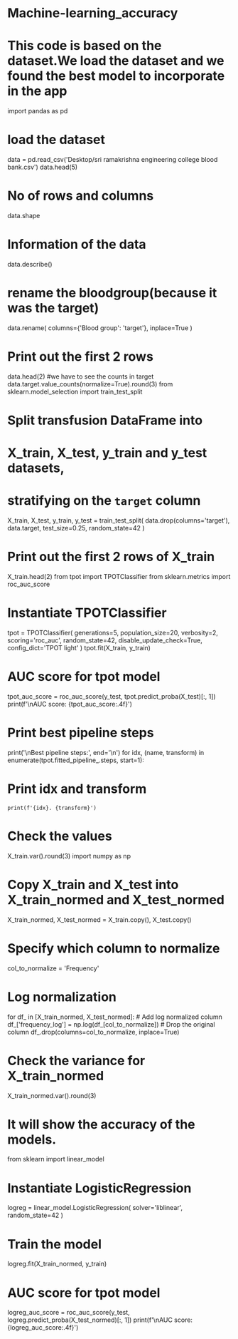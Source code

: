 # Machine-learning_accuracy
# This code is based on the dataset.We load the dataset and we found the best model to incorporate in the app

import pandas as pd
# load the dataset
data = pd.read_csv('Desktop/sri ramakrishna engineering college blood bank.csv')
data.head(5)

# No of rows and columns
data.shape
# Information of the data
data.describe()
# rename the bloodgroup(because it was the target)
data.rename(
    columns={'Blood group': 'target'},
    inplace=True
)
# Print out the first 2 rows
data.head(2)
#we have to see the counts in target
data.target.value_counts(normalize=True).round(3)
from sklearn.model_selection import train_test_split

# Split transfusion DataFrame into
# X_train, X_test, y_train and y_test datasets,
# stratifying on the `target` column
X_train, X_test, y_train, y_test = train_test_split(
    data.drop(columns='target'),
    data.target,
    test_size=0.25,
    random_state=42
)

# Print out the first 2 rows of X_train
X_train.head(2)
from tpot import TPOTClassifier
from sklearn.metrics import roc_auc_score

# Instantiate TPOTClassifier
tpot = TPOTClassifier(
    generations=5,
    population_size=20,
    verbosity=2,
    scoring='roc_auc',
    random_state=42,
    disable_update_check=True,
    config_dict='TPOT light'
)
tpot.fit(X_train, y_train)

# AUC score for tpot model
tpot_auc_score = roc_auc_score(y_test, tpot.predict_proba(X_test)[:, 1])
print(f'\nAUC score: {tpot_auc_score:.4f}')

# Print best pipeline steps
print('\nBest pipeline steps:', end='\n')
for idx, (name, transform) in enumerate(tpot.fitted_pipeline_.steps, start=1): 
# Print idx and transform
    print(f'{idx}. {transform}')
# Check the values
 X_train.var().round(3)
 import numpy as np

# Copy X_train and X_test into X_train_normed and X_test_normed
X_train_normed, X_test_normed = X_train.copy(), X_test.copy()

# Specify which column to normalize
col_to_normalize = 'Frequency'

# Log normalization
for df_ in [X_train_normed, X_test_normed]:
    # Add log normalized column
    df_['frequency_log'] = np.log(df_[col_to_normalize])
    # Drop the original column
    df_.drop(columns=col_to_normalize, inplace=True)

# Check the variance for X_train_normed
X_train_normed.var().round(3)
# It will show the accuracy of the models.
from sklearn import linear_model

# Instantiate LogisticRegression
logreg = linear_model.LogisticRegression(
    solver='liblinear',
    random_state=42
)

# Train the model
logreg.fit(X_train_normed, y_train)

# AUC score for tpot model
logreg_auc_score = roc_auc_score(y_test, logreg.predict_proba(X_test_normed)[:, 1])
print(f'\nAUC score: {logreg_auc_score:.4f}')
